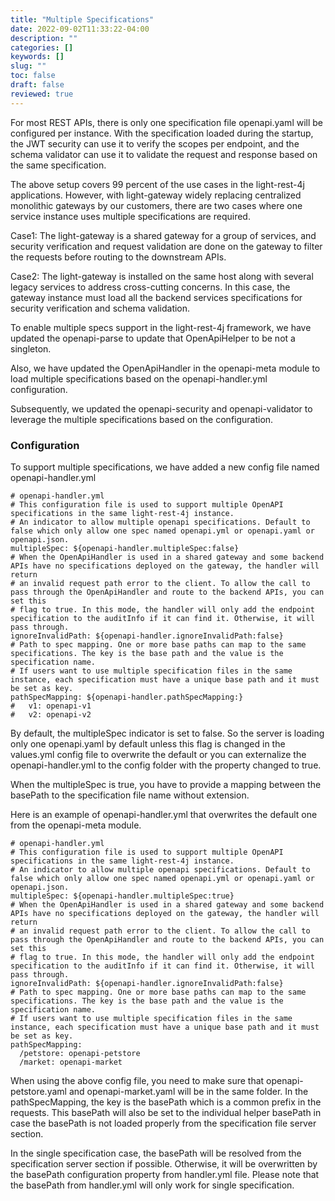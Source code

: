 ```yaml
---
title: "Multiple Specifications"
date: 2022-09-02T11:33:22-04:00
description: ""
categories: []
keywords: []
slug: ""
toc: false
draft: false
reviewed: true
---
```


For most REST APIs, there is only one specification file openapi.yaml will be configured per instance. With the specification loaded during the startup,  the JWT security can use it to verify the scopes per endpoint, and the schema validator can use it to validate the request and response based on the same specification. 

The above setup covers 99 percent of the use cases in the light-rest-4j applications. However, with light-gateway widely replacing centralized monolithic gateways by our customers, there are two cases where one service instance uses multiple specifications are required.

Case1: The light-gateway is a shared gateway for a group of services, and security verification and request validation are done on the gateway to filter the requests before routing to the downstream APIs. 

Case2: The light-gateway is installed on the same host along with several legacy services to address cross-cutting concerns. In this case, the gateway instance must load all the backend services specifications for security verification and schema validation. 

To enable multiple specs support in the light-rest-4j framework, we have updated the openapi-parse to update that OpenApiHelper to be not a singleton. 

Also, we have updated the OpenApiHandler in the openapi-meta module to load multiple specifications based on the openapi-handler.yml configuration. 

Subsequently, we updated the openapi-security and openapi-validator to leverage the multiple specifications based on the configuration. 


### Configuration

To support multiple specifications, we have added a new config file named openapi-handler.yml

```
# openapi-handler.yml
# This configuration file is used to support multiple OpenAPI specifications in the same light-rest-4j instance.
# An indicator to allow multiple openapi specifications. Default to false which only allow one spec named openapi.yml or openapi.yaml or openapi.json.
multipleSpec: ${openapi-handler.multipleSpec:false}
# When the OpenApiHandler is used in a shared gateway and some backend APIs have no specifications deployed on the gateway, the handler will return
# an invalid request path error to the client. To allow the call to pass through the OpenApiHandler and route to the backend APIs, you can set this
# flag to true. In this mode, the handler will only add the endpoint specification to the auditInfo if it can find it. Otherwise, it will pass through.
ignoreInvalidPath: ${openapi-handler.ignoreInvalidPath:false}
# Path to spec mapping. One or more base paths can map to the same specifications. The key is the base path and the value is the specification name.
# If users want to use multiple specification files in the same instance, each specification must have a unique base path and it must be set as key.
pathSpecMapping: ${openapi-handler.pathSpecMapping:}
#   v1: openapi-v1
#   v2: openapi-v2

```

By default, the multipleSpec indicator is set to false. So the server is loading only one openapi.yaml by default unless this flag is changed in the values.yml config file to overwrite the default or you can externalize the openapi-handler.yml to the config folder with the property changed to true. 

When the multipleSpec is true, you have to provide a mapping between the basePath to the specification file name without extension. 

Here is an example of openapi-handler.yml that overwrites the default one from the openapi-meta module.

```
# openapi-handler.yml
# This configuration file is used to support multiple OpenAPI specifications in the same light-rest-4j instance.
# An indicator to allow multiple openapi specifications. Default to false which only allow one spec named openapi.yml or openapi.yaml or openapi.json.
multipleSpec: ${openapi-handler.multipleSpec:true}
# When the OpenApiHandler is used in a shared gateway and some backend APIs have no specifications deployed on the gateway, the handler will return
# an invalid request path error to the client. To allow the call to pass through the OpenApiHandler and route to the backend APIs, you can set this
# flag to true. In this mode, the handler will only add the endpoint specification to the auditInfo if it can find it. Otherwise, it will pass through.
ignoreInvalidPath: ${openapi-handler.ignoreInvalidPath:false}
# Path to spec mapping. One or more base paths can map to the same specifications. The key is the base path and the value is the specification name.
# If users want to use multiple specification files in the same instance, each specification must have a unique base path and it must be set as key.
pathSpecMapping:
  /petstore: openapi-petstore
  /market: openapi-market
```

When using the above config file, you need to make sure that openapi-petstore.yaml and openapi-market.yaml will be in the same folder. In the pathSpecMapping, the key is the basePath which is a common prefix in the requests. This basePath will also be set to the individual helper basePath in case the basePath is not loaded properly from the specification file server section. 

In the single specification case, the basePath will be resolved from the specification server section if possible. Otherwise, it will be overwritten by the basePath configuration property from handler.yml file. Please note that the basePath from handler.yml will only work for single specification. 







